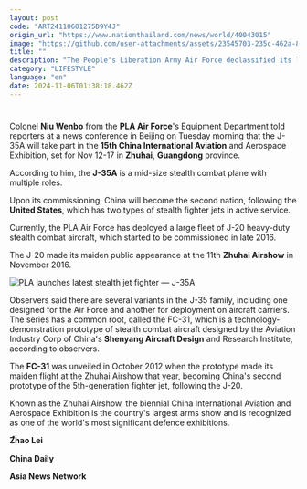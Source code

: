 ```yaml
---
layout: post
code: "ART24110601275D9Y4J"
origin_url: "https://www.nationthailand.com/news/world/40043015"
image: "https://github.com/user-attachments/assets/23545703-235c-462a-8906-34055415ca4a"
title: ""
description: "The People's Liberation Army Air Force declassified its latest hardware, the J-35A stealth fighter jet, on Tuesday, saying the model will make its public debut at an upcoming airshow."
category: "LIFESTYLE"
language: "en"
date: 2024-11-06T01:38:18.462Z
---
```


# 









Colonel **Niu Wenbo** from the **PLA Air Force**'s Equipment Department told reporters at a news conference in Beijing on Tuesday morning that the J-35A will take part in the **15th China International Aviation** and Aerospace Exhibition, set for Nov 12-17 in **Zhuhai**, **Guangdong** province.

According to him, the **J-35A** is a mid-size stealth combat plane with multiple roles.

Upon its commissioning, China will become the second nation, following the **United States**, which has two types of stealth fighter jets in active service.

Currently, the PLA Air Force has deployed a large fleet of J-20 heavy-duty stealth combat aircraft, which started to be commissioned in late 2016.

The J-20 made its maiden public appearance at the 11th **Zhuhai Airshow** in November 2016.

  ![PLA launches latest stealth jet fighter — J-35A](https://github.com/user-attachments/assets/54e873dd-f85c-4330-9c33-4276d0e71335)

Observers said there are several variants in the J-35 family, including one designed for the Air Force and another for deployment on aircraft carriers. The series has a common root, called the FC-31, which is a technology-demonstration prototype of stealth combat aircraft designed by the Aviation Industry Corp of China's **Shenyang Aircraft Design** and Research Institute, according to observers.

The **FC-31** was unveiled in October 2012 when the prototype made its maiden flight at the Zhuhai Airshow that year, becoming China's second prototype of the 5th-generation fighter jet, following the J-20.

Known as the Zhuhai Airshow, the biennial China International Aviation and Aerospace Exhibition is the country's largest arms show and is recognized as one of the world's most significant defence exhibitions.

**Z้hao Lei**

**China Daily**

**Asia News Network**